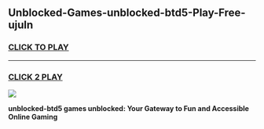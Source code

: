 
## Unblocked-Games-unblocked-btd5-Play-Free-ujuln
<h3>
<a href="https://premium76.site?title=unblocked-btd5&ref=23A">CLICK TO PLAY</a></h3>
<hr>

<h3>
<a href="https://premium76.site?title=unblocked-btd5&ref=23A">CLICK 2 PLAY</a>
  
</h3>

<a href="https://premium76.site?title=unblocked-btd5&ref=23A"><img src="https://clearcache.store/games.png"></a>


**unblocked-btd5 games unblocked: Your Gateway to Fun and Accessible Online Gaming**
